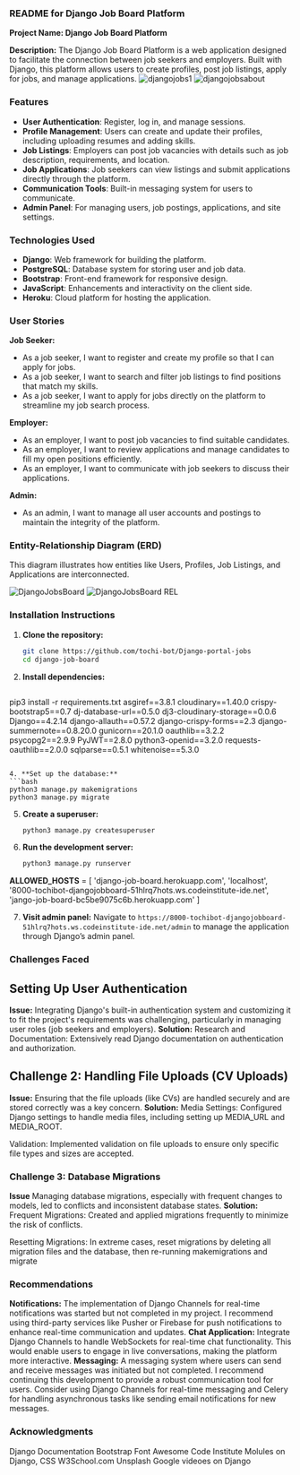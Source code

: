 
### README  for Django Job Board Platform

**Project Name: Django Job Board Platform**

**Description:**
The Django Job Board Platform is a web application designed to facilitate the connection between job seekers and employers. Built with Django, this platform allows users to create profiles, post job listings, apply for jobs, and manage applications.
![djangojobs1](https://github.com/user-attachments/assets/a5de4741-77ef-463c-8299-09bd120b6639)
![djangojobsabout](https://github.com/user-attachments/assets/0c4816a2-5e3f-4141-bef0-41e86a93fec4)

### Features
- **User Authentication**: Register, log in, and manage sessions.
- **Profile Management**: Users can create and update their profiles, including uploading resumes and adding skills.
- **Job Listings**: Employers can post job vacancies with details such as job description, requirements, and location.
- **Job Applications**: Job seekers can view listings and submit applications directly through the platform.
- **Communication Tools**: Built-in messaging system for users to communicate.
- **Admin Panel**: For managing users, job postings, applications, and site settings.

### Technologies Used
- **Django**: Web framework for building the platform.
- **PostgreSQL**: Database system for storing user and job data.
- **Bootstrap**: Front-end framework for responsive design.
- **JavaScript**: Enhancements and interactivity on the client side.
- **Heroku**: Cloud platform for hosting the application.

### User Stories

**Job Seeker:**
- As a job seeker, I want to register and create my profile so that I can apply for jobs.
- As a job seeker, I want to search and filter job listings to find positions that match my skills.
- As a job seeker, I want to apply for jobs directly on the platform to streamline my job search process.

**Employer:**
- As an employer, I want to post job vacancies to find suitable candidates.
- As an employer, I want to review applications and manage candidates to fill my open positions efficiently.
- As an employer, I want to communicate with job seekers to discuss their applications.

**Admin:**
- As an admin, I want to manage all user accounts and postings to maintain the integrity of the platform.

### Entity-Relationship Diagram (ERD)
 This diagram illustrates how entities like Users, Profiles, Job Listings, and Applications are interconnected.

![DjangoJobsBoard](https://github.com/user-attachments/assets/5525f483-e9fc-40d4-a46c-4b823d6ddf77)
![DjangoJobsBoard REL](https://github.com/user-attachments/assets/3ef4cd01-5d6b-42e2-87ab-aad3449491c9)


### Installation Instructions

1. **Clone the repository:**
   ```bash
   git clone https://github.com/tochi-bot/Django-portal-jobs
   cd django-job-board
   ```

2. **Install dependencies:**
   ```bash
 pip3 install -r requirements.txt
 asgiref==3.8.1
cloudinary==1.40.0
crispy-bootstrap5==0.7
dj-database-url==0.5.0
dj3-cloudinary-storage==0.0.6
Django==4.2.14
django-allauth==0.57.2
django-crispy-forms==2.3
django-summernote==0.8.20.0
gunicorn==20.1.0
oauthlib==3.2.2
psycopg2==2.9.9
PyJWT==2.8.0
python3-openid==3.2.0
requests-oauthlib==2.0.0
sqlparse==0.5.1
whitenoise==5.3.0

   ```

4. **Set up the database:**
   ```bash
   python3 manage.py makemigrations
   python3 manage.py migrate
   ```

5. **Create a superuser:**
   ```bash
   python3 manage.py createsuperuser
   ```

6. **Run the development server:**
   ```bash
   python3 manage.py runserver
   ```

   
  **ALLOWED_HOSTS** = [
    'django-job-board.herokuapp.com',
    'localhost',
    '8000-tochibot-djangojobboard-51hlrq7hots.ws.codeinstitute-ide.net',
    'jango-job-board-bc5be9075c6b.herokuapp.com'
]

7. **Visit admin panel:**
   Navigate to `https://8000-tochibot-djangojobboard-51hlrq7hots.ws.codeinstitute-ide.net/admin` to manage the application through Django’s admin panel.



### Challenges Faced
## Setting Up User Authentication
**Issue:**
Integrating Django's built-in authentication system and customizing it to fit the project's requirements was challenging, particularly in managing user roles (job seekers and employers).
**Solution:**
Research and Documentation: Extensively read Django documentation on authentication and authorization.

## Challenge 2: Handling File Uploads (CV Uploads)
**Issue:**
Ensuring that the file uploads (like CVs) are handled securely and are stored correctly was a key concern.
**Solution:**
Media Settings: Configured Django settings to handle media files, including setting up MEDIA_URL and MEDIA_ROOT.

Validation: Implemented validation on file uploads to ensure only specific file types and sizes are accepted.

### Challenge 3: Database Migrations
**Issue**
Managing database migrations, especially with frequent changes to models, led to conflicts and inconsistent database states.
**Solution:**
Frequent Migrations: Created and applied migrations frequently to minimize the risk of conflicts.

Resetting Migrations: In extreme cases, reset migrations by deleting all migration files and the database, then re-running makemigrations and migrate


### Recommendations
**Notifications:** The implementation of Django Channels for real-time notifications was started but not completed in my project. I recommend using third-party services like Pusher or Firebase for push notifications to enhance real-time communication and updates.
**Chat Application:** Integrate Django Channels to handle WebSockets for real-time chat functionality. This would enable users to engage in live conversations, making the platform more interactive.
**Messaging:** A messaging system where users can send and receive messages was initiated but not completed. I recommend continuing this development to provide a robust communication tool for users. Consider using Django Channels for real-time messaging and Celery for handling asynchronous tasks like sending email notifications for new messages.

### Acknowledgments
   Django Documentation
   Bootstrap
   Font Awesome
   Code Institute Molules on Django, CSS
   W3School.com
   Unsplash
   Google videoes on Django

